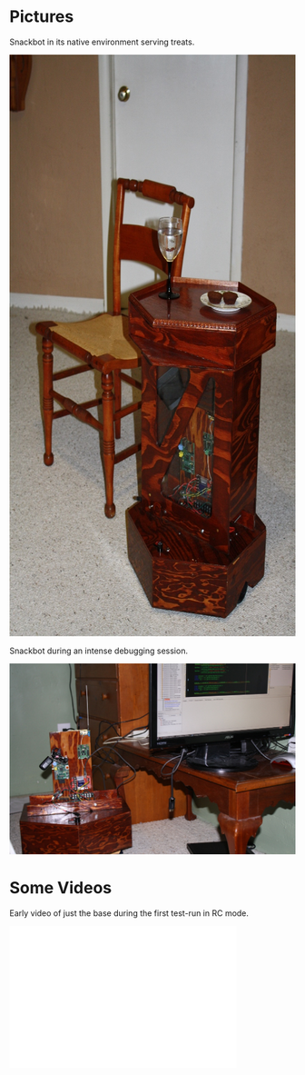 # Pictures

Snackbot in its native environment serving treats.

<img src="snackbot-tall.png" alt="Snackbot Picture" style="height: 1024px;"/>

Snackbot during an intense debugging session.

<img src="snackbot-debugging.png" alt="Snackbot Picture" style="width: 1024px;"/>

# Some Videos

Early video of just the base during the first test-run in RC mode.

<iframe src="video-1.html" width="400" height="250" scrolling="no" seamless="seamless" frameborder="0">
</iframe>

